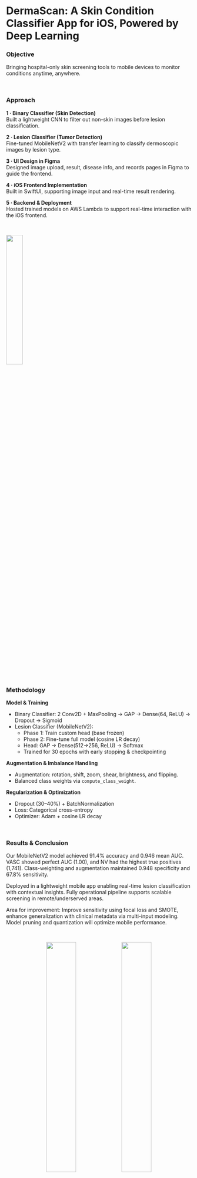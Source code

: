 # DermaScan: A Skin Condition Classifier App for iOS, Powered by Deep Learning

### Objective

Bringing hospital-only skin screening tools to mobile devices to monitor conditions anytime, anywhere.

&nbsp;

### Approach

**1 · Binary Classifier (Skin Detection)**  
Built a lightweight CNN to filter out non-skin images before lesion classification.

**2 · Lesion Classifier (Tumor Detection)**  
Fine-tuned MobileNetV2 with transfer learning to classify dermoscopic images by lesion type.

**3 · UI Design in Figma**  
Designed image upload, result, disease info, and records pages in Figma to guide the frontend.

**4 · iOS Frontend Implementation**  
Built in SwiftUI, supporting image input and real-time result rendering.

**5 · Backend & Deployment**  
Hosted trained models on AWS Lambda to support real-time interaction with the iOS frontend.

&nbsp;

<p align="left">
  <img src="https://github.com/user-attachments/assets/17763ba5-217f-46d0-a110-e858b6109c2f" width="30%" />
</p>

&nbsp;

### Methodology

**Model & Training**  
- Binary Classifier: 2 Conv2D + MaxPooling → GAP → Dense(64, ReLU) → Dropout → Sigmoid  
- Lesion Classifier (MobileNetV2):  
  - Phase 1: Train custom head (base frozen)  
  - Phase 2: Fine-tune full model (cosine LR decay)  
  - Head: GAP → Dense(512→256, ReLU) → Softmax  
  - Trained for 30 epochs with early stopping & checkpointing

**Augmentation & Imbalance Handling**  
- Augmentation: rotation, shift, zoom, shear, brightness, and flipping.  
- Balanced class weights via `compute_class_weight`.

**Regularization & Optimization**  
- Dropout (30–40%) + BatchNormalization  
- Loss: Categorical cross-entropy  
- Optimizer: Adam + cosine LR decay

&nbsp;

### Results & Conclusion

Our MobileNetV2 model achieved 91.4% accuracy and 0.946 mean AUC. VASC showed perfect AUC (1.00), and NV had the highest true positives (1,741). Class-weighting and augmentation maintained 0.948 specificity and 67.8% sensitivity.

Deployed in a lightweight mobile app enabling real-time lesion classification with contextual insights. Fully operational pipeline supports scalable screening in remote/underserved areas.

Area for improvement: Improve sensitivity using focal loss and SMOTE, enhance generalization with clinical metadata via multi-input modeling. Model pruning and quantization will optimize mobile performance.

&nbsp;

<p align="center">
  <img src="https://github.com/user-attachments/assets/e8f0feea-cb03-4345-92a6-a555cafcbe4d" width="40%" />
  <img src="https://github.com/user-attachments/assets/4e371eef-6ced-4c23-947b-2ba85b0082a7" width="40%" />
</p>

<p align="center">
  <img src="https://github.com/user-attachments/assets/05c234ce-e07a-4bc1-ab27-559f68914c2a" width="90%" />
</p>

<p align="center">
  <img src="https://github.com/user-attachments/assets/1d6928a2-ee81-4434-8558-195cfa3d3bee" width="70%" />
</p>

&nbsp;

### Supported Conditions & Dataset Information

This app supports multi-class classification of the following eight types of skin tumors:

- **AK**: Actinic Keratoses
- **BCC**: Basal Cell Carcinoma
- **BKL**: Benign Keratosis-like Lesions
- **DF**: Dermatofibroma
- **MEL**: Melanoma
- **NV**: Melanocytic Nevi
- **SCC**: Squamous Cell Carcinoma
- **VASC**: Vascular Lesions

The training data for our model comes from the **International Skin Imaging Collaboration (ISIC)** archive, including both the 2018 and 2019 official datasets. These datasets were carefully curated to include a broad distribution of dermoscopic images and are essential benchmarks in dermatology AI research.

#### Dataset Access

- [ISIC 2018 Data](https://challenge.isic-archive.com/data/#2018)
- [ISIC 2019 Data](https://challenge.isic-archive.com/data/#2019)

&nbsp;

### Citation

We gratefully acknowledge the generous release of the ISIC datasets under the CC-BY-NC license, and cite the datasets and corresponding publications as follows:

**HAM10000 Dataset**: (c) by ViDIR Group, Department of Dermatology, Medical University of Vienna; https://doi.org/10.1038/sdata.2018.161

**MSK Dataset**: (c) Anonymous; https://arxiv.org/abs/1710.05006; https://arxiv.org/abs/1902.03368

**BCN_20000 Dataset**: (c) Department of Dermatology, Hospital Clínic de Barcelona

The corresponding publications are:

1. Tschandl P., Rosendahl C. & Kittler H. The HAM10000 dataset, a large collection of multi-source dermatoscopic images of common pigmented skin lesions. _Sci. Data_ 5, 180161 (2018). https://doi.org/10.1038/sdata.2018.161

2. Noel C. F. Codella et al. "Skin Lesion Analysis Toward Melanoma Detection: A Challenge at the 2017 International Symposium on Biomedical Imaging (ISBI), Hosted by the International Skin Imaging Collaboration (ISIC)", arXiv:1710.05006, arXiv:1902.03368.

3. Hernández-Pérez C. et al. "BCN20000: Dermoscopic lesions in the wild." _Scientific Data_. 2024 Jun 17;11(1):641.
